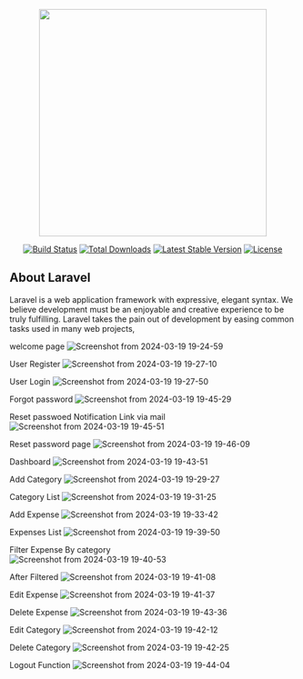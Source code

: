 <p align="center"><a href="https://laravel.com" target="_blank"><img src="https://raw.githubusercontent.com/laravel/art/master/logo-lockup/5%20SVG/2%20CMYK/1%20Full%20Color/laravel-logolockup-cmyk-red.svg" width="400"></a></p>

<p align="center">
<a href="https://travis-ci.org/laravel/framework"><img src="https://travis-ci.org/laravel/framework.svg" alt="Build Status"></a>
<a href="https://packagist.org/packages/laravel/framework"><img src="https://img.shields.io/packagist/dt/laravel/framework" alt="Total Downloads"></a>
<a href="https://packagist.org/packages/laravel/framework"><img src="https://img.shields.io/packagist/v/laravel/framework" alt="Latest Stable Version"></a>
<a href="https://packagist.org/packages/laravel/framework"><img src="https://img.shields.io/packagist/l/laravel/framework" alt="License"></a>
</p>

## About Laravel

Laravel is a web application framework with expressive, elegant syntax. We believe development must be an enjoyable and creative experience to be truly fulfilling. Laravel takes the pain out of development by easing common tasks used in many web projects, 

welcome page
![Screenshot from 2024-03-19 19-24-59](https://github.com/manjunathhalli/Expense_Tracker/assets/85332524/a4f7d1c9-a594-493f-9a89-84514a612dfe)

User Register
![Screenshot from 2024-03-19 19-27-10](https://github.com/manjunathhalli/Expense_Tracker/assets/85332524/de1d0d0b-c76e-4e40-875c-ddc47b6ac253)

User Login
![Screenshot from 2024-03-19 19-27-50](https://github.com/manjunathhalli/Expense_Tracker/assets/85332524/5f76ddd7-3310-4ab8-9b14-2230fe9947c0)

Forgot password 
![Screenshot from 2024-03-19 19-45-29](https://github.com/manjunathhalli/Expense_Tracker/assets/85332524/e35034c5-8d62-44ff-bf79-bf141a588a8d)

Reset passwoed Notification Link via mail
![Screenshot from 2024-03-19 19-45-51](https://github.com/manjunathhalli/Expense_Tracker/assets/85332524/acf3ad95-9f72-43ab-a807-477c1891950f)

Reset password page
![Screenshot from 2024-03-19 19-46-09](https://github.com/manjunathhalli/Expense_Tracker/assets/85332524/67685e70-75fa-4b31-b648-8367867bccfa)

Dashboard
![Screenshot from 2024-03-19 19-43-51](https://github.com/manjunathhalli/Expense_Tracker/assets/85332524/708d988d-0903-4e85-ae5a-b0be90e7c074)

Add Category
![Screenshot from 2024-03-19 19-29-27](https://github.com/manjunathhalli/Expense_Tracker/assets/85332524/2469d72d-caf9-45a9-81d3-57e55e57a37e)

Category List
![Screenshot from 2024-03-19 19-31-25](https://github.com/manjunathhalli/Expense_Tracker/assets/85332524/9fb77828-86c9-4bac-a6a4-8ffaf6515440)

Add Expense
![Screenshot from 2024-03-19 19-33-42](https://github.com/manjunathhalli/Expense_Tracker/assets/85332524/c14c7c2e-1871-4ab6-bbb8-0da210c83507)

Expenses List
![Screenshot from 2024-03-19 19-39-50](https://github.com/manjunathhalli/Expense_Tracker/assets/85332524/97b7d550-f250-4708-8d3a-8742dc39358e)

Filter Expense By category  
![Screenshot from 2024-03-19 19-40-53](https://github.com/manjunathhalli/Expense_Tracker/assets/85332524/d95348c1-1f5c-4fbf-9ea1-458f39db29eb)

After Filtered
![Screenshot from 2024-03-19 19-41-08](https://github.com/manjunathhalli/Expense_Tracker/assets/85332524/3b03a320-99bd-418c-94ff-e472b03ac498)

Edit Expense
![Screenshot from 2024-03-19 19-41-37](https://github.com/manjunathhalli/Expense_Tracker/assets/85332524/68d80092-6386-45d8-a220-51c4e0861bda)

Delete Expense
![Screenshot from 2024-03-19 19-43-36](https://github.com/manjunathhalli/Expense_Tracker/assets/85332524/ee73de10-faee-4bcf-9884-3cd5e057e1b8)

Edit Category
![Screenshot from 2024-03-19 19-42-12](https://github.com/manjunathhalli/Expense_Tracker/assets/85332524/f599a1b5-efe3-47b3-9153-efa7e6e6a7dd)

Delete Category
![Screenshot from 2024-03-19 19-42-25](https://github.com/manjunathhalli/Expense_Tracker/assets/85332524/a990ace5-8143-4a78-b4b5-fd56496ecac7)

Logout Function
![Screenshot from 2024-03-19 19-44-04](https://github.com/manjunathhalli/Expense_Tracker/assets/85332524/2a9c3ca2-e3e1-48a4-83eb-5356cbf57859)
